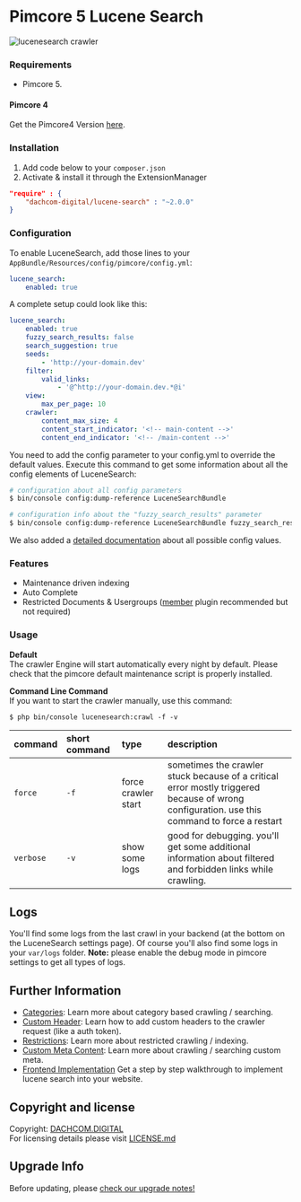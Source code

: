 # Pimcore 5 Lucene Search
![lucenesearch crawler](https://cloud.githubusercontent.com/assets/700119/25579028/7da66f40-2e74-11e7-8da5-988d61feb2e2.jpg)

### Requirements
* Pimcore 5.

#### Pimcore 4 
Get the Pimcore4 Version [here](https://github.com/dachcom-digital/pimcore-lucene-search/tree/pimcore4).

### Installation  
1. Add code below to your `composer.json`    
2. Activate & install it through the ExtensionManager

```json
"require" : {
    "dachcom-digital/lucene-search" : "~2.0.0"
}
```

### Configuration
To enable LuceneSearch, add those lines to your `AppBundle/Resources/config/pimcore/config.yml`:
    
```yaml
lucene_search:
    enabled: true
```

A complete setup could look like this:

```yaml
lucene_search:
    enabled: true
    fuzzy_search_results: false
    search_suggestion: true
    seeds:
        - 'http://your-domain.dev'
    filter:
        valid_links:
            - '@^http://your-domain.dev.*@i'
    view:
        max_per_page: 10
    crawler:
        content_max_size: 4
        content_start_indicator: '<!-- main-content -->'
        content_end_indicator: '<!-- /main-content -->'
```

You need to add the config parameter to your config.yml to override the default values. 
Execute this command to get some information about all the config elements of LuceneSearch:

```bash
# configuration about all config parameters
$ bin/console config:dump-reference LuceneSearchBundle

# configuration info about the "fuzzy_search_results" parameter
$ bin/console config:dump-reference LuceneSearchBundle fuzzy_search_results
```

We also added a [detailed documentation](docs/00_Configuration_Values.md) about all possible config values.

### Features
* Maintenance driven indexing
* Auto Complete
* Restricted Documents & Usergroups ([member](https://github.com/dachcom-digital/pimcore-members) plugin recommended but not required)

### Usage

**Default**  
The crawler Engine will start automatically every night by default. Please check that the pimcore default maintenance script is properly installed.

**Command Line Command**  
If you want to start the crawler manually, use this command:

```
$ php bin/console lucenesearch:crawl -f -v
```

| command | short command | type | description |
|:---|:---|:---|:---|
| ```force``` | `-f` | force crawler start | sometimes the crawler stuck because of a critical error mostly triggered because of wrong configuration. use this command to force a restart |
| ```verbose``` | `-v` | show some logs | good for debugging. you'll get some additional information about filtered and forbidden links while crawling. |

## Logs
You'll find some logs from the last crawl in your backend (at the bottom on the LuceneSearch settings page). Of course you'll also find some logs in your `var/logs` folder.
**Note:** please enable the debug mode in pimcore settings to get all types of logs.

## Further Information

- [Categories](docs/20_Categories.md): Learn more about category based crawling / searching.
- [Custom Header](docs/29_Custom_Request_Header.md): Learn how to add custom headers to the crawler request (like a auth token).
- [Restrictions](docs/30_Restrictions.md): Learn more about restricted crawling / indexing.
- [Custom Meta Content](docs/40_Meta.md): Learn more about crawling / searching custom meta.
- [Frontend Implementation](docs/90_Frontend_Implementation.md) Get a step by step walkthrough to implement lucene search into your website.

## Copyright and license
Copyright: [DACHCOM.DIGITAL](http://dachcom-digital.ch)  
For licensing details please visit [LICENSE.md](LICENSE.md)  

## Upgrade Info
Before updating, please [check our upgrade notes!](UPGRADE.md)